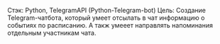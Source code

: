 Стэк: Python, TelegramAPI (Python-Telegram-bot)
Цель: Создание Telegram-чатбота, который умеет отсылать в чат информацию о событиях по расписанию. А такж умееет направлять напоминания отдельным участникам чата.
